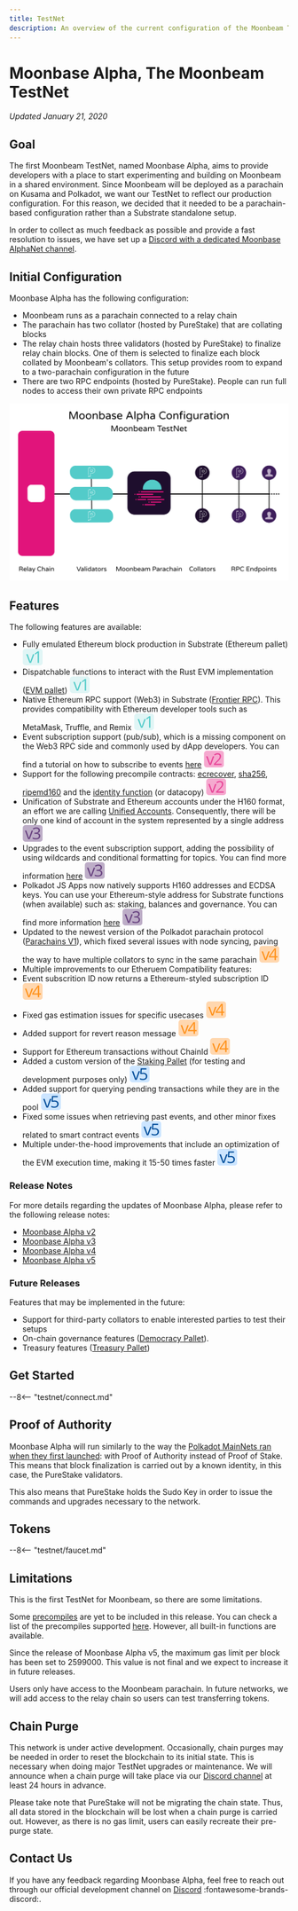 ```yaml
---
title: TestNet
description: An overview of the current configuration of the Moonbeam TestNet, Moonbase Alpha, and information on how to start building on it using Solidity.
---
```

# Moonbase Alpha, The Moonbeam TestNet
*Updated January 21, 2020*

## Goal  
The first Moonbeam TestNet, named Moonbase Alpha, aims to provide developers with a place to start experimenting and building on Moonbeam in a shared environment. Since Moonbeam will be deployed as a parachain on Kusama and Polkadot, we want our TestNet to reflect our production configuration. For this reason, we decided that it needed to be a parachain-based configuration rather than a Substrate standalone setup.

In order to collect as much feedback as possible and provide a fast resolution to issues, we have set up a [Discord with a dedicated Moonbase AlphaNet channel](https://discord.gg/PfpUATX).

## Initial Configuration
Moonbase Alpha has the following configuration:  

-  Moonbeam runs as a parachain connected to a relay chain
-  The parachain has two collator (hosted by PureStake) that are collating blocks
-  The relay chain hosts three validators (hosted by PureStake) to finalize relay chain blocks. One of them is selected to finalize each block collated by Moonbeam's collators. This setup provides room to expand to a two-parachain configuration in the future
-  There are two RPC endpoints (hosted by PureStake). People can run full nodes to access their own private RPC endpoints

![TestNet Diagram](/images/testnet/Moonbase-Alpha-v5.png)

## Features  

The following features are available:  

-  Fully emulated Ethereum block production in Substrate (Ethereum pallet) ![v1](/images/testnet/v1.svg)
-  Dispatchable functions to interact with the Rust EVM implementation ([EVM pallet](https://github.com/paritytech/frontier/tree/master/frame/evm)) ![v1](/images/testnet/v1.svg)
-  Native Ethereum RPC support (Web3) in Substrate ([Frontier RPC](https://github.com/paritytech/frontier)). This provides compatibility with Ethereum developer tools such as MetaMask, Truffle, and Remix ![v1](/images/testnet/v1.svg)
-  Event subscription support (pub/sub), which is a missing component on the Web3 RPC side and commonly used by dApp developers. You can find a tutorial on how to subscribe to events [here](/integrations/pubsub) ![v2](/images/testnet/v2.svg)
-  Support for the following precompile contracts: [ecrecover](https://docs.klaytn.com/smart-contract/precompiled-contracts#address-0x-01-ecrecover-hash-v-r-s), [sha256](https://docs.klaytn.com/smart-contract/precompiled-contracts#address-0x-02-sha-256-data), [ripemd160](https://docs.klaytn.com/smart-contract/precompiled-contracts#address-0x-03-ripemd-160-data) and the [identity function](https://docs.klaytn.com/smart-contract/precompiled-contracts#address-0x-04-datacopy-data) (or datacopy) ![v2](/images/testnet/v2.svg)
-  Unification of Substrate and Ethereum accounts under the H160 format, an effort we are calling [Unified Accounts](https://medium.com/moonbeam-network/moonbase-alpha-v3-introducing-unified-accounts-88fae3564cda). Consequently, there will be only one kind of account in the system represented by a single address ![v3](/images/testnet/v3.svg)
-  Upgrades to the event subscription support, adding the possibility of using wildcards and conditional formatting for topics. You can find more information [here](https://docs.moonbeam.network/integrations/pubsub/#using-wildcards-and-conditional-formatting) ![v3](/images/testnet/v3.svg)
-  Polkadot JS Apps now natively supports H160 addresses and ECDSA keys. You can use your Ethereum-style address for Substrate functions (when available) such as: staking, balances and governance. You can find more information [here](/integrations/polkadotjs/) ![v3](/images/testnet/v3.svg)
- Updated to the newest version of the Polkadot parachain protocol ([Parachains V1](https://w3f.github.io/parachain-implementers-guide/)), which fixed several issues with node syncing, paving the way to have multiple collators to sync in the same parachain ![v4](/images/testnet/v4.svg)
- Multiple improvements to our Etheruem Compatibility features:
- Event subscrition ID now returns a Ethereum-styled subscription ID ![v4](/images/testnet/v4.svg)
- Fixed gas estimation issues for specific usecases ![v4](/images/testnet/v4.svg)
- Added support for revert reason message ![v4](/images/testnet/v4.svg)
- Support for Ethereum transactions without ChainId ![v4](/images/testnet/v4.svg)
- Added a custom version of the [Staking Pallet](https://wiki.polkadot.network/docs/en/learn-staking) (for testing and development purposes only) ![v5](/images/testnet/v5.svg)
- Added support for querying pending transactions while they are in the pool ![v5](/images/testnet/v5.svg)
- Fixed some issues when retrieving past events, and other minor fixes related to smart contract events ![v5](/images/testnet/v5.svg)
- Multiple under-the-hood improvements that include an optimization of the EVM execution time, making it 15-50 times faster ![v5](/images/testnet/v5.svg)

### Release Notes

For more details regarding the updates of Moonbase Alpha, please refer to the following release notes:

 - [Moonbase Alpha v2](https://github.com/PureStake/moonbeam/releases/tag/v0.2.0)
 - [Moonbase Alpha v3](https://github.com/PureStake/moonbeam/releases/tag/v0.3.0)
 - [Moonbase Alpha v4](https://github.com/PureStake/moonbeam/releases/tag/v0.4.0)
 - [Moonbase Alpha v5](https://github.com/PureStake/moonbeam/releases/tag/v0.5.0)

### Future Releases

Features that may be implemented in the future:

- Support for third-party collators to enable interested parties to test their setups
- On-chain governance features ([Democracy Pallet](https://github.com/paritytech/substrate/tree/HEAD/frame/democracy)).
- Treasury features ([Treasury Pallet](https://github.com/paritytech/substrate/tree/master/frame/treasury))

## Get Started

--8<-- "testnet/connect.md"

## Proof of Authority

Moonbase Alpha will run similarly to the way the [Polkadot MainNets ran when they first launched](https://wiki.polkadot.network/docs/en/learn-launch#the-poa-launch): with Proof of Authority instead of Proof of Stake. This means that block finalization is carried out by a known identity, in this case, the PureStake validators.

This also means that PureStake holds the Sudo Key in order to issue the commands and upgrades necessary to the network.

## Tokens

--8<-- "testnet/faucet.md"

## Limitations

This is the first TestNet for Moonbeam, so there are some limitations.

Some [precompiles](https://docs.klaytn.com/smart-contract/precompiled-contracts) are yet to be included in this release. You can check a list of the precompiles supported [here](/integrations/precompiles). However, all built-in functions are available.

Since the release of Moonbase Alpha v5, the maximum gas limit per block has been set to 2599000. This value is not final and we expect to increase it in future releases.

Users only have access to the Moonbeam parachain. In future networks, we will add access to the relay chain so users can test transferring tokens.

## Chain Purge

This network is under active development. Occasionally, chain purges may be needed in order to reset the blockchain to its initial state. This is necessary when doing major TestNet upgrades or maintenance. We will announce when a chain purge will take place via our [Discord channel](https://discord.gg/PfpUATX) at least 24 hours in advance.

Please take note that PureStake will not be migrating the chain state. Thus, all data stored in the blockchain will be lost when a chain purge is carried out. However, as there is no gas limit, users can easily recreate their pre-purge state.

## Contact Us
If you have any feedback regarding Moonbase Alpha, feel free to reach out through our official development channel on [Discord](https://discord.gg/PfpUATX) :fontawesome-brands-discord:.
